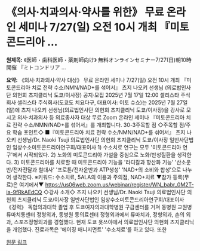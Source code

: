 # 《의사·치과의사·약사를 위한》 무료 온라인 세미나 7/27(일) 오전 10시 개최 『미토콘드리아 ...

**원제목:** 《医師・歯科医師・薬剤師向け》 無料オンラインセミナー7/27(日)朝10時開催 『ミトコンドリア ...

**요약:** 《의사·치과의사·약사 대상》
무료 온라인 세미나 7/27(일) 오전 10시 개최
『미토콘드리아 치료 전략 수소/NMN/NAD+를 섞어서』
츠지 나오키 선생님
(의료법인사단 의헌회 츠지클리닉 도쿄/이사장) 공지·모집 2025년 7월 17일 12:00 셀리스타 주식회사 셀리스타 주식회사(도쿄도 치요다구, 대표이사: 이토 슈쇼)는 2025년 7월 27일(일)에 츠지 나오키 선생님(의료법인사단 의헌회 츠지클리닉 도쿄/이사장)을 강사로 모시고 의사·치과의사 등 의료종사자 대상 무료 Zoom 온라인 세미나 『미토콘드리아 치료 전략 수소/NMN/NAD+를 섞어서』를 개최합니다. 30-3주목할 점 ◇주목할 점/주요 학습 포인트◇ ■『미토콘드리아 치료 전략 수소/NMN/NAD+를 섞어서』 츠지 나오키 선생님/Dr. Naoki Tsuji 의료법인사단 의헌회 츠지클리닉 도쿄/이사장 일반사단법인 임상수소미토콘드리아연구회/대표이사 1) 수소치료 연구는 모두 '미토콘드리아 연구'에서 시작되었다. 2) 노화의 미토콘드리아 가설을 중심으로 노화/만성질환을 생각한다. 3) 미토콘드리아를 치료할 때 미토콘드리아 기능을 '라디칼과 항산화 기능' '산소운반/전자전달과 철대사' '프로톤/전자운반과 ATP생성' 'NAD+의 소비와 합성'으로 나누어 생각한다. ※키워드: 수소치료, 5ALA의 이용과 주의점, NAD+치료 ▼참가 등록(무료)은 여기에서▼ https://us06web.zoom.us/webinar/register/WN_babr_0M2T-ia-9fRkAEdCQ ◇강사 소개◇ 츠지 나오키 선생님/Dr. Naoki Tsuji 의료법인사단 의헌회 츠지클리닉 도쿄/이사장 일반사단법인 임상수소미토콘드리아연구회/대표이사 《경력》 독협의과대학 졸업 후 도쿄여자의과대학병원 구급센터를 거쳐 동병원 교원병류마치통센터 정형외과, 동병원 동의료센터 정형외과에서 류마치과, 정형외과, 손의 외과, 스포츠정형외과를 경험했다. 현재 도쿄 욧쓰야에서 의료법인사단 의헌회 츠지클리닉을 개업했다. 진료과목은 '에이징 매니지먼트' '수소치료'를 하고 있다. 또한

[원문 링크](https://www.atpress.ne.jp/news/443189)
